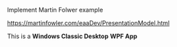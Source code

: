 Implement Martin Folwer example

https://martinfowler.com/eaaDev/PresentationModel.html

This is a  **Windows Classic Desktop**      **WPF App**

